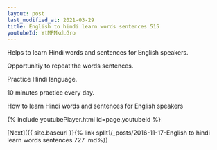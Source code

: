 ```yaml
---
layout: post
last_modified_at: 2021-03-29
title: English to hindi learn words sentences 515 
youtubeId: YtMPMkdLGro
---
```

 
 
Helps to learn Hindi words and sentences for English speakers.

Opportunitiy to repeat the words sentences. 

Practice Hindi language. 
 
10 minutes practice every day. 
 
How to learn Hindi words and sentences for English speakers 
 
{% include youtubePlayer.html id=page.youtubeId %}
 
 
[Next]({{ site.baseurl }}{% link  split1/_posts/2016-11-17-English to hindi learn words sentences 727 .md%})
 
